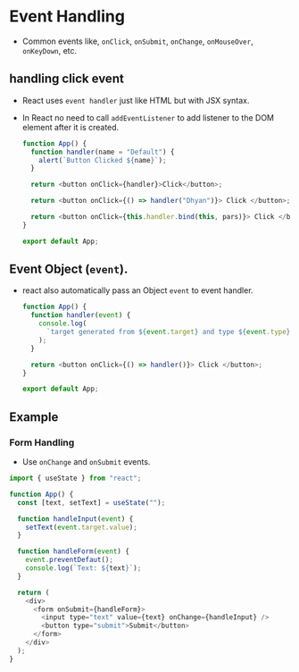 # Event Handling

- Common events like, `onClick`, `onSubmit`, `onChange`, `onMouseOver`, `onKeyDown`, etc.

## handling click event

- React uses `event handler` just like HTML but with JSX syntax.
- In React no need to call `addEventListener` to add listener to the DOM element after it is created.

  ```js
  function App() {
    function handler(name = "Default") {
      alert(`Button Clicked ${name}`);
    }

    return <button onClick={handler}>Click</button>;

    return <button onClick={() => handler("Dhyan")}> Click </button>; // With Parameter in Function components.

    return <button onClick={this.handler.bind(this, pars)}> Click </button>; // Possible only in Class components.
  }

  export default App;
  ```

## Event Object (`event`).

- react also automatically pass an Object `event` to event handler.

  ```js
  function App() {
    function handler(event) {
      console.log(
        `target generated from ${event.target} and type ${event.type}`
      );
    }

    return <button onClick={() => handler()}> Click </button>;
  }

  export default App;
  ```

## Example

### Form Handling

- Use `onChange` and `onSubmit` events.

```js
import { useState } from "react";

function App() {
  const [text, setText] = useState("");

  function handleInput(event) {
    setText(event.target.value);
  }

  function handleForm(event) {
    event.preventDefaut();
    console.log(`Text: ${text}`);
  }

  return (
    <div>
      <form onSubmit={handleForm}>
        <input type="text" value={text} onChange={handleInput} />
        <button type="submit">Submit</button>
      </form>
    </div>
  );
}
```
